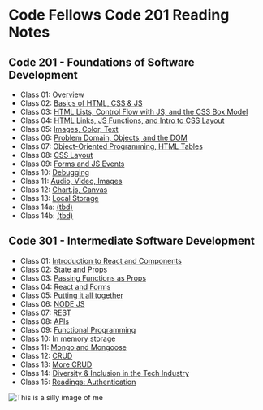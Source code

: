 # Code Fellows Code 201 Reading Notes

## Code 201 - Foundations of Software Development

- Class 01: [Overview](/201/class-01.md)
- Class 02: [Basics of HTML, CSS & JS](/201/class-02.md)
- Class 03: [HTML Lists, Control Flow with JS, and the CSS Box Model](/201/class-03.md)
- Class 04: [HTML Links, JS Functions, and Intro to CSS Layout](/201/class-04.md)
- Class 05: [Images, Color, Text](/201/class-05.md)
- Class 06: [Problem Domain, Objects, and the DOM](/201/class-06.md)
- Class 07: [Object-Oriented Programming, HTML Tables](/201/class-07.md)
- Class 08: [CSS Layout](/201/class-08.md)
- Class 09: [Forms and JS Events](/reading-notes/201/class-09.md)
- Class 10: [Debugging](/201/class-10.md)
- Class 11: [Audio, Video, Images](/201/class-11.md)
- Class 12: [Chart.js, Canvas](/201/class-12.md)
- Class 13: [Local Storage](/201/class-13.md)
- Class 14a: [(tbd)](/201/class-14a.md)
- Class 14b: [(tbd)](/201/class-14b.md)

## Code 301 - Intermediate Software Development

- Class 01: [Introduction to React and Components](/301/class-01.md)
- Class 02: [State and Props
](/301/class-02.md)
- Class 03: [Passing Functions as Props](/301/class-03.md)
- Class 04: [React and Forms](/301/class-04.md)
- Class 05: [Putting it all together](/301/class-05.md)
- Class 06: [NODE.JS](/301/class-06.md)
- Class 07: [REST](/301/class-07.md)
- Class 08: [APIs](/301/class-08.md)
- Class 09: [Functional Programming](/301/class-09.md)
- Class 10: [In memory storage](/301/class-10.md)
- Class 11: [Mongo and Mongoose](/301/class-11.md)
- Class 12: [CRUD](/301/class-12.md)
- Class 13: [More CRUD](/301/class-13.md)
- Class 14: [Diversity & Inclusion in the Tech Industry](/301/class-14.md)
- Class 15: [Readings: Authentication](/301/class-15.md)

![This is a silly image of me]()
